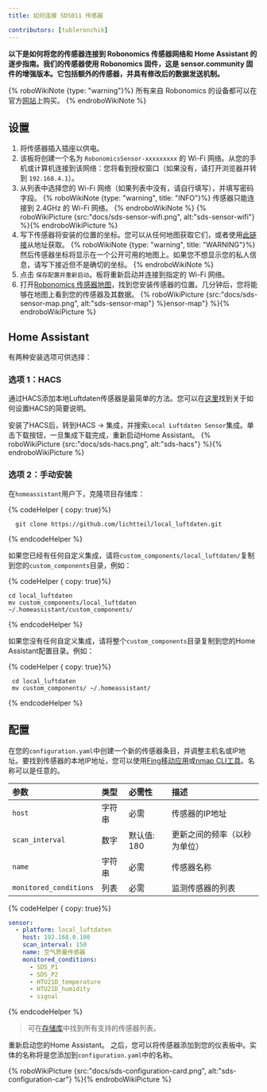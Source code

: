 ```yaml
---
title: 如何连接 SDS011 传感器

contributors: [tubleronchik]
---
```


**以下是如何将您的传感器连接到 Robonomics 传感器网络和 Home Assistant 的逐步指南。我们的传感器使用 Robonomics 固件，这是 sensor.community 固件的增强版本。它包括额外的传感器，并具有修改后的数据发送机制。**

{% roboWikiNote {type: "warning"}%} 所有来自 Robonomics 的设备都可以在官方[网站](https://robonomics.network/devices/)上购买。
{% endroboWikiNote %}


## 设置

1. 将传感器插入插座以供电。
2. 该板将创建一个名为 `RobonomicsSensor-xxxxxxxxx` 的 Wi-Fi 网络。从您的手机或计算机连接到该网络：您将看到授权窗口（如果没有，请打开浏览器并转到 `192.168.4.1`）。
3. 从列表中选择您的 Wi-Fi 网络（如果列表中没有，请自行填写），并填写密码字段。
{% roboWikiNote {type: "warning", title: "INFO"}%} 传感器只能连接到 2.4GHz 的 Wi-Fi 网络。 {% endroboWikiNote %}
{% roboWikiPicture {src:"docs/sds-sensor-wifi.png", alt:"sds-sensor-wifi"} %}{% endroboWikiPicture %}
4. 写下传感器将安装的位置的坐标。您可以从任何地图获取它们，或者使用[此链接](https://www.latlong.net/convert-address-to-lat-long.html)从地址获取。
{% roboWikiNote {type: "warning", title: "WARNING"}%} 然后传感器坐标将显示在一个公开可用的地图上。如果您不想显示您的私人信息，请写下接近但不是确切的坐标。
{% endroboWikiNote %}
5. 点击 `保存配置并重新启动`。板将重新启动并连接到指定的 Wi-Fi 网络。
6. 打开[Robonomics 传感器地图](https://sensors.robonomics.network/#/)，找到您安装传感器的位置。几分钟后，您将能够在地图上看到您的传感器及其数据。
{% roboWikiPicture {src:"docs/sds-sensor-map.png", alt:"sds-sensor-map"} %}ensor-map"} %}{% endroboWikiPicture %}

## Home Assistant

有两种安装选项可供选择：

### 选项 1：HACS

通过HACS添加本地Luftdaten传感器是最简单的方法。您可以在[这里](https://hacs.xyz/docs/setup/download/)找到关于如何设置HACS的简要说明。

安装了HACS后，转到HACS -> 集成，并搜索`Local Luftdaten Sensor`集成。单击下载按钮，一旦集成下载完成，重新启动Home Assistant。
{% roboWikiPicture {src:"docs/sds-hacs.png", alt:"sds-hacs"} %}{% endroboWikiPicture %}

### 选项 2：手动安装

在`homeassistant`用户下，克隆项目存储库：

{% codeHelper { copy: true}%}

```shell
  git clone https://github.com/lichtteil/local_luftdaten.git
```

{% endcodeHelper %}

如果您已经有任何自定义集成，请将`custom_components/local_luftdaten/`复制到您的`custom_components`目录，例如：

{% codeHelper { copy: true}%}

```
cd local_luftdaten
mv custom_components/local_luftdaten ~/.homeassistant/custom_components/
```

{% endcodeHelper %}

如果您没有任何自定义集成，请将整个`custom_components`目录复制到您的Home Assistant配置目录。例如：

{% codeHelper { copy: true}%}

 ```
  cd local_luftdaten
  mv custom_components/ ~/.homeassistant/
```

{% endcodeHelper %}

## 配置

在您的`configuration.yaml`中创建一个新的传感器条目，并调整主机名或IP地址。要找到传感器的本地IP地址，您可以使用[Fing移动应用](https://www.fing.com/products)或[nmap CLI工具](https://vitux.com/find-devices-connected-to-your-network-with-nmap/)。名称可以是任意的。

|参数              |类型    | 必需性    | 描述
|:----------------------|:-------|:------------ |:------------
|`host`                 | 字符串 | 必需     | 传感器的IP地址
|`scan_interval`        | 数字 | 默认值: 180 | 更新之间的频率（以秒为单位）
|`name`                 | 字符串 | 必需    | 传感器名称
|`monitored_conditions` | 列表   | 必需     | 监测传感器的列表


{% codeHelper { copy: true}%}


  ```yaml
  sensor:
    - platform: local_luftdaten
      host: 192.168.0.100
      scan_interval: 150
      name: 空气质量传感器
      monitored_conditions:
        - SDS_P1
        - SDS_P2
        - HTU21D_temperature
        - HTU21D_humidity
        - signal
  ```

{% endcodeHelper %}

> 可在[存储库](https://github.com/lichtteil/local_luftdaten)中找到所有支持的传感器列表。

重新启动您的Home Assistant。
之后，您可以将传感器添加到您的仪表板中。实体的名称将是您添加到`configuration.yaml`中的名称。

{% roboWikiPicture {src:"docs/sds-configuration-card.png", alt:"sds-configuration-car"} %}{% endroboWikiPicture %}